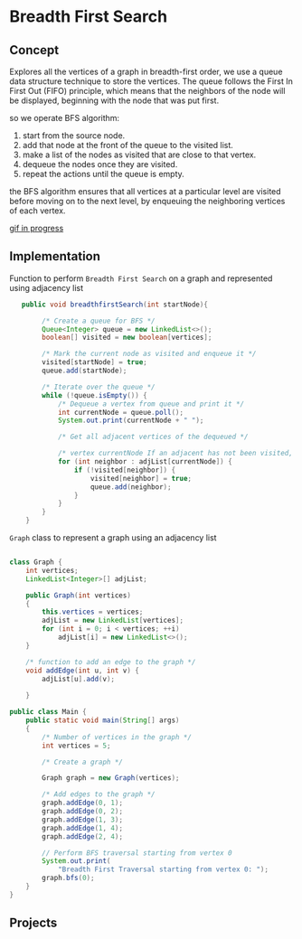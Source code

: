 # Breadth First Search

## Concept
Explores all the vertices of a graph in breadth-first order, we use a queue data structure technique to store the vertices. The queue follows the First In First Out (FIFO) principle, which means that the neighbors of the node will be displayed, beginning with the node that was put first.


so we operate BFS algorithm:

1. start from the source node.
2. add that node at the front of the queue to the visited list.
3. make a list of the nodes as visited that are close to that vertex.
4. dequeue the nodes once they are visited.
5. repeat the actions until the queue is empty.

the BFS algorithm ensures that all vertices at a particular level are visited before moving on to the next level, by enqueuing the neighboring vertices of each vertex.


[gif in progress]()
## Implementation

 Function to perform `Breadth First Search` on a graph and represented using adjacency list 

```java
   public void breadthfirstSearch(int startNode){

        /* Create a queue for BFS */
        Queue<Integer> queue = new LinkedList<>();
        boolean[] visited = new boolean[vertices];

        /* Mark the current node as visited and enqueue it */
        visited[startNode] = true;
        queue.add(startNode);

        /* Iterate over the queue */
        while (!queue.isEmpty()) {
            /* Dequeue a vertex from queue and print it */
            int currentNode = queue.poll();
            System.out.print(currentNode + " ");

            /* Get all adjacent vertices of the dequeued */

            /* vertex currentNode If an adjacent has not been visited, then mark it visited and enqueue it */
            for (int neighbor : adjList[currentNode]) {
                if (!visited[neighbor]) {
                    visited[neighbor] = true;
                    queue.add(neighbor);
                }
            }
        }
    }
```

`Graph` class to represent a graph using an adjacency list

```java

class Graph {
    int vertices;
    LinkedList<Integer>[] adjList;

    public Graph(int vertices)
    {
        this.vertices = vertices;
        adjList = new LinkedList[vertices];
        for (int i = 0; i < vertices; ++i)
            adjList[i] = new LinkedList<>();
    }

    /* function to add an edge to the graph */
    void addEdge(int u, int v) { 
        adjList[u].add(v); 
    
    }
```

```java
public class Main {
    public static void main(String[] args)
    {
        /* Number of vertices in the graph */
        int vertices = 5;

        /* Create a graph */

        Graph graph = new Graph(vertices);

        /* Add edges to the graph */
        graph.addEdge(0, 1);
        graph.addEdge(0, 2);
        graph.addEdge(1, 3);
        graph.addEdge(1, 4);
        graph.addEdge(2, 4);

        // Perform BFS traversal starting from vertex 0
        System.out.print(
            "Breadth First Traversal starting from vertex 0: ");
        graph.bfs(0);
    }
}
```
## Projects
